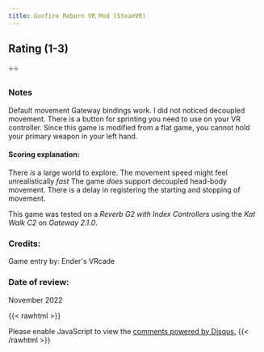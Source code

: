 ```yaml
---
title: Gunfire Reborn VR Mod (SteamVR)
---
```


## Rating (1-3)
⭐⭐

### Notes
Default movement Gateway bindings work.  I did not noticed decoupled movement.  There is a button for sprinting you need to use on your VR controller.  Since this game is modified from a flat game, you cannot hold your primary weapon in your left hand.

#### Scoring explanation:
There *is* a large world to explore.
The movement speed might feel unrealistically *fast*
The game *does* support decoupled head-body movement.
There is a delay in registering the starting and stopping of movement. 

This game was tested on a *Reverb G2 with Index Controllers* using the *Kat Walk C2* on *Gateway 2.1.0*.
### Credits:
Game entry by: Ender's VRcade

### Date of review:
November 2022

{{< rawhtml >}}
<div id="disqus_thread"></div>
<script>
    /*
    var disqus_config = function () {
    this.page.url = PAGE_URL;  // Replace PAGE_URL with your page's canonical URL variable
    this.page.identifier = PAGE_IDENTIFIER; // Replace PAGE_IDENTIFIER with your page's unique identifier variable
    };
    */
    
    (function() { // DON'T EDIT BELOW THIS LINE
    var d = document, s = d.createElement('script');
    s.src = 'https://katdb.disqus.com/embed.js';
    s.setAttribute('data-timestamp', +new Date());
    (d.head || d.body).appendChild(s);
    })();
</script>
<noscript>Please enable JavaScript to view the <a href="https://disqus.com/?ref_noscript">comments powered by Disqus.</a></noscript>
{{< /rawhtml >}}
